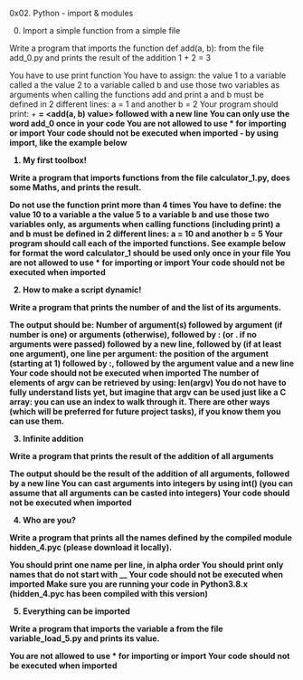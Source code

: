 0x02. Python - import & modules

0. Import a simple function from a simple file

Write a program that imports the function def add(a, b): from the file add_0.py and prints the result of the addition 1 + 2 = 3

You have to use print function
You have to assign:
the value 1 to a variable called a
the value 2 to a variable called b
and use those two variables as arguments when calling the functions add and print
a and b must be defined in 2 different lines: a = 1 and another b = 2
Your program should print: <a value> + <b value> = <add(a, b) value> followed with a new line
You can only use the word add_0 once in your code
You are not allowed to use * for importing or __import__
Your code should not be executed when imported - by using __import__, like the example below

1. My first toolbox!

Write a program that imports functions from the file calculator_1.py, does some Maths, and prints the result.

Do not use the function print more than 4 times
You have to define:
the value 10 to a variable a
the value 5 to a variable b
and use those two variables only, as arguments when calling functions (including print)
a and b must be defined in 2 different lines: a = 10 and another b = 5
Your program should call each of the imported functions. See example below for format
the word calculator_1 should be used only once in your file
You are not allowed to use * for importing or __import__
Your code should not be executed when imported

2. How to make a script dynamic!

Write a program that prints the number of and the list of its arguments.

The output should be:
Number of argument(s) followed by argument (if number is one) or arguments (otherwise), followed by
: (or . if no arguments were passed) followed by
a new line, followed by (if at least one argument),
one line per argument:
the position of the argument (starting at 1) followed by :, followed by the argument value and a new line
Your code should not be executed when imported
The number of elements of argv can be retrieved by using: len(argv)
You do not have to fully understand lists yet, but imagine that argv can be used just like a C array: you can use an index to walk through it. There are other ways (which will be preferred for future project tasks), if you know them you can use them.

3. Infinite addition

Write a program that prints the result of the addition of all arguments

The output should be the result of the addition of all arguments, followed by a new line
You can cast arguments into integers by using int() (you can assume that all arguments can be casted into integers)
Your code should not be executed when imported

4. Who are you?

Write a program that prints all the names defined by the compiled module hidden_4.pyc (please download it locally).

You should print one name per line, in alpha order
You should print only names that do not start with __
Your code should not be executed when imported
Make sure you are running your code in Python3.8.x (hidden_4.pyc has been compiled with this version)

5. Everything can be imported

Write a program that imports the variable a from the file variable_load_5.py and prints its value.

You are not allowed to use * for importing or __import__
Your code should not be executed when imported
